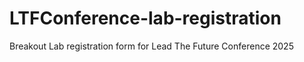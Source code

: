 # LTFConference-lab-registration
Breakout Lab registration form for Lead The Future Conference 2025

